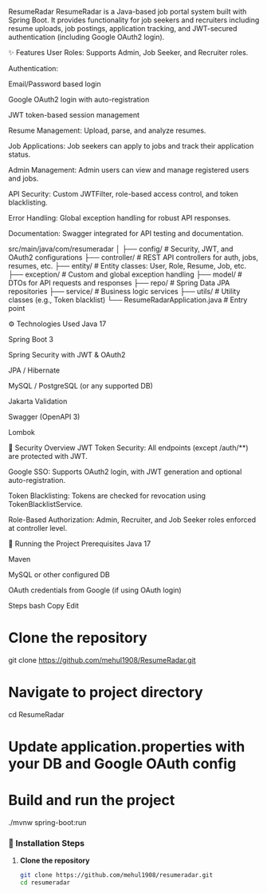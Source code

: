 ResumeRadar
ResumeRadar is a Java-based job portal system built with Spring Boot. It provides functionality for job seekers and recruiters including resume uploads, job postings, application tracking, and JWT-secured authentication (including Google OAuth2 login).

✨ Features
User Roles: Supports Admin, Job Seeker, and Recruiter roles.

Authentication:

Email/Password based login

Google OAuth2 login with auto-registration

JWT token-based session management

Resume Management: Upload, parse, and analyze resumes.

Job Applications: Job seekers can apply to jobs and track their application status.

Admin Management: Admin users can view and manage registered users and jobs.

API Security: Custom JWTFilter, role-based access control, and token blacklisting.

Error Handling: Global exception handling for robust API responses.

Documentation: Swagger integrated for API testing and documentation.

 

src/main/java/com/resumeradar
│
├── config/              # Security, JWT, and OAuth2 configurations
├── controller/          # REST API controllers for auth, jobs, resumes, etc.
├── entity/              # Entity classes: User, Role, Resume, Job, etc.
├── exception/           # Custom and global exception handling
├── model/               # DTOs for API requests and responses
├── repo/                # Spring Data JPA repositories
├── service/             # Business logic services
├── utils/               # Utility classes (e.g., Token blacklist)
└── ResumeRadarApplication.java  # Entry point 


⚙️ Technologies Used
Java 17

Spring Boot 3

Spring Security with JWT & OAuth2

JPA / Hibernate

MySQL / PostgreSQL (or any supported DB)

Jakarta Validation

Swagger (OpenAPI 3)

Lombok

🔐 Security Overview
JWT Token Security: All endpoints (except /auth/**) are protected with JWT.

Google SSO: Supports OAuth2 login, with JWT generation and optional auto-registration.

Token Blacklisting: Tokens are checked for revocation using TokenBlacklistService.

Role-Based Authorization: Admin, Recruiter, and Job Seeker roles enforced at controller level.

🚀 Running the Project
Prerequisites
Java 17

Maven

MySQL or other configured DB

OAuth credentials from Google (if using OAuth login)

Steps
bash
Copy
Edit
# Clone the repository
git clone https://github.com/mehul1908/ResumeRadar.git

# Navigate to project directory
cd ResumeRadar

# Update application.properties with your DB and Google OAuth config

# Build and run the project
./mvnw spring-boot:run


### 🔧 Installation Steps

1. **Clone the repository**
   ```bash
   git clone https://github.com/mehul1908/resumeradar.git
   cd resumeradar
